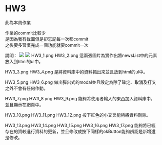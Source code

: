 # HW3

此為本周作業

作業的commit比較少<br>
是因為我有截圖但是卻忘記每一次都commit<br>
之後要多習慣完成一個功能就要commit一次<br>

說明：
<img src="screen/HW3_1.png">
<img src="screen/HW3_2.png">
HW3_1.png
HW3_2.png
這兩張圖片為實作出將newsList中的元素
放入到html的ul中。

HW3_3.png
HW3_4.png
是將資料庫中的資料抓出來並且放到html的ul中。

HW3_5.png
HW3_6.png
做出彈出式的modal並且設定為除了確定、取消及打叉之外不會有任何作動。

HW3_7.png
HW3_8.png
HW3_9.png
能夠將使用者輸入的東西加入資料庫中，並且顯示在網頁中。

HW3_10.png
HW3_11.png
HW3_12.png
按下紅色的小叉叉能夠將資料刪除。

HW3_13.png
HW3_14.png
HW3_15.png
HW3_16.png
HW3_17.png
能夠將已經存在的資較進行資料的更新，並且修改成按下同樣的okButton能夠辨認是新增還是修改。
